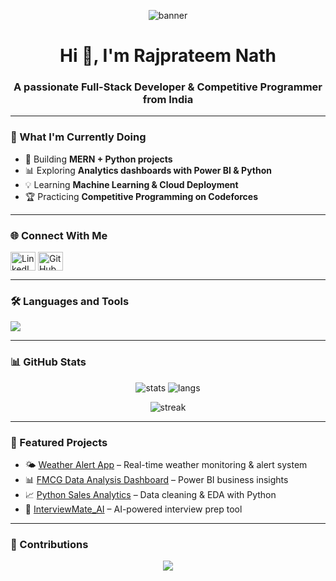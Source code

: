 <!-- Banner / Hero -->
<p align="center">
  <img src="assets/intro.gif" alt="banner" />
</p>

<h1 align="center">Hi 👋, I'm Rajprateem Nath</h1>
<h3 align="center">A passionate Full-Stack Developer & Competitive Programmer from India</h3>

---

### 🔭 What I'm Currently Doing
- 🚀 Building **MERN + Python projects**  
- 📊 Exploring **Analytics dashboards with Power BI & Python**  
- 💡 Learning **Machine Learning & Cloud Deployment**  
- 🏆 Practicing **Competitive Programming on Codeforces**  

---

### 🌐 Connect With Me
<p align="left">
<a href="https://linkedin.com/in/rajprateemnath" target="blank"><img align="center" src="https://raw.githubusercontent.com/rahuldkjain/github-profile-readme-generator/master/src/images/icons/Social/linked-in-alt.svg" alt="LinkedIn" height="30" width="40" /></a>
<a href="https://github.com/thatg33kyguy" target="blank"><img align="center" src="https://raw.githubusercontent.com/rahuldkjain/github-profile-readme-generator/master/src/images/icons/Social/github.svg" alt="GitHub" height="30" width="40" /></a>
</p>

---

### 🛠️ Languages and Tools
<p align="left"> 
  <img src="https://skillicons.dev/icons?i=cpp,js,html,css,react,nodejs,express,mongodb,mysql,python,tailwind,powerbi,git" />
</p>

---

### 📊 GitHub Stats
<p align="center">
  <img src="https://github-readme-stats.vercel.app/api?username=thatg33kyguy&show_icons=true&theme=radical" alt="stats"/>
  <img src="https://github-readme-stats.vercel.app/api/top-langs/?username=thatg33kyguy&layout=compact&theme=radical" alt="langs"/>
</p>

<p align="center">
  <img src="https://github-readme-streak-stats.herokuapp.com/?user=thatg33kyguy&theme=radical" alt="streak"/>
</p>

---

### 🌟 Featured Projects
- 🌤️ [Weather Alert App](https://github.com/thatg33kyguy/weather-app-new) – Real-time weather monitoring & alert system  
- 📊 [FMCG Data Analysis Dashboard](https://github.com/thatg33kyguy/FMCG-data-analysis-dashboard) – Power BI business insights  
- 📈 [Python Sales Analytics](https://github.com/thatg33kyguy/PythonSalesAnalytics) – Data cleaning & EDA with Python  
- 🤖 [InterviewMate_AI](https://github.com/thatg33kyguy/InterviewMate_AI) – AI-powered interview prep tool  

---

### 📅 Contributions
<p align="center">
  <img src="https://github-readme-activity-graph.vercel.app/graph?username=thatg33kyguy&theme=react-dark&hide_border=true" />
</p>
